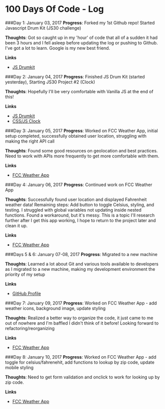 # 100 Days Of Code - Log


###Day 1: January 03, 2017
**Progress**: Forked my 1st Github repo! Started Javascript Drum Kit (JS30 challenge)

**Thoughts**: Got so caught up in my 'hour' of code that all of a sudden it had been 3 hours and I fell asleep before updating the log or pushing to Github. I've got a lot to learn. Google is my new best friend. 

**Links**
* [JS Drumkit](https://github.com/shellyduggal/01-JS30-Drumkit)



###Day 2: January 04, 2017
**Progress**: Finished JS Drum Kit (started yesterday), Starting JS30 Project #2 (Clock)

**Thoughts**: Hopefully I'll be very comfortable with Vanilla JS at the end of this! 

**Links** 
* [JS Drumkit](https://github.com/shellyduggal/01-JS30-Drumkit)
* [CSS/JS Clock](https://github.com/shellyduggal/JS30-02-Clock)



###Day 3: January 05, 2017
**Progress**: Worked on FCC Weather App, initial setup completed, successfully obtained user location, struggling with making the right API call

**Thoughts**: Found some good resources on geolocation and best practices. Need to work with APIs more frequently to get more comfortable with them. 

**Links** 
* [FCC Weather App](https://github.com/shellyduggal/fcc_weather)



###Day 4: January 06, 2017
**Progress**: Continued work on FCC Weather App

**Thoughts**: Successfully found user location and displayed Fahrenheit weather data! Remaining steps: Add button to toggle Celsius, styling, and testing. I struggled with global variables not updating inside nested functions. Found a workaround, but it's messy. This is a topic I'll research further after I get this app working, I hope to return to the project later and clean it up. 

**Links** 
* [FCC Weather App](https://github.com/shellyduggal/fcc_weather)



###Days 5 & 6: January 07-08, 2017
**Progress**: Migrated to a new machine

**Thoughts**: Learned a lot about Git and various tools available to developers as I migrated to a new machine, making my development environment the priority of my setup

**Links** 
* [GitHub Profile](https://github.com/shellyduggal)



###Day 7: January 09, 2017
**Progress**: Worked on FCC Weather App - add weather icons, background image, update styling

**Thoughts**: Realized a better way to organize the code, it just came to me out of nowhere and I'm baffled I didn't think of it before! Looking forward to refactoring/reorganizing 

**Links** 
* [FCC Weather App](https://github.com/shellyduggal/fcc_weather)



###Day 8: January 10, 2017
**Progress**: Worked on FCC Weather App - add toggle for celsius/fahrenehit, add functions to lookup by zip code, update mobile styling

**Thoughts**: Need to get form validation and onclick to work for looking up by zip code.

**Links** 
* [FCC Weather App](https://github.com/shellyduggal/fcc_weather)
